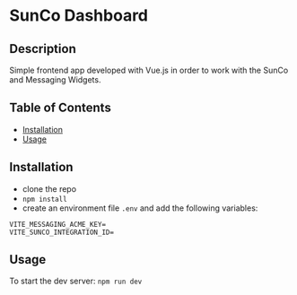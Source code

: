 # SunCo Dashboard

## Description

Simple frontend app developed with Vue.js in order to work with the SunCo and Messaging Widgets.

## Table of Contents

- [Installation](#installation)
- [Usage](#usage)

## Installation

- clone the repo
- `npm install`
- create an environment file `.env` and add the following variables:

```
VITE_MESSAGING_ACME_KEY=
VITE_SUNCO_INTEGRATION_ID=
```

## Usage

To start the dev server: `npm run dev`
